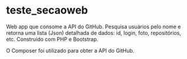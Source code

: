 # teste_secaoweb
Web app que consome a API do GitHub. Pesquisa usuários pelo nome e retorna uma lista (Json) detalhada de dados: id, login, foto, repositórios, etc. Construído com PHP e Bootstrap.

O Composer foi utilizado para obter a API do GitHub. 
